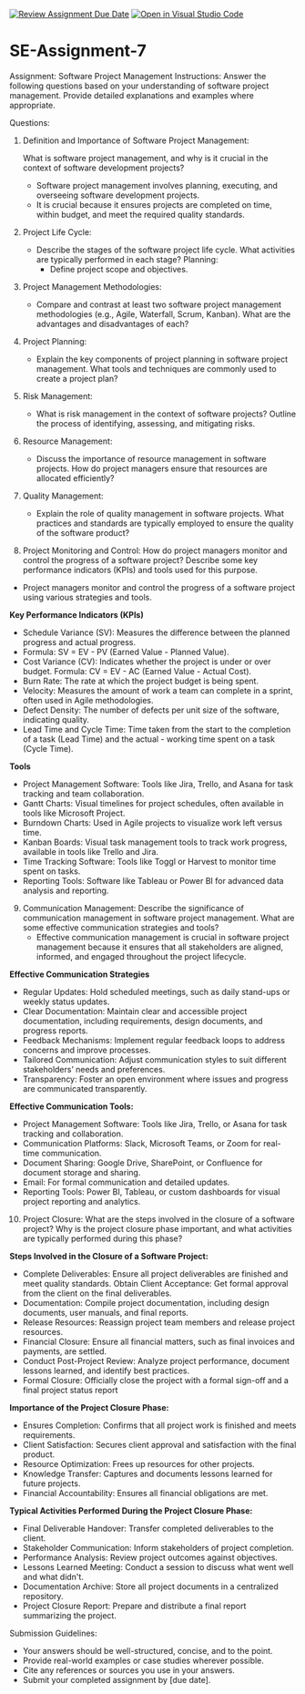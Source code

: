 [![Review Assignment Due Date](https://classroom.github.com/assets/deadline-readme-button-22041afd0340ce965d47ae6ef1cefeee28c7c493a6346c4f15d667ab976d596c.svg)](https://classroom.github.com/a/KfkyH0Wl)
[![Open in Visual Studio Code](https://classroom.github.com/assets/open-in-vscode-2e0aaae1b6195c2367325f4f02e2d04e9abb55f0b24a779b69b11b9e10269abc.svg)](https://classroom.github.com/online_ide?assignment_repo_id=15280326&assignment_repo_type=AssignmentRepo)
# SE-Assignment-7
Assignment: Software Project Management
Instructions:
Answer the following questions based on your understanding of software project management. Provide detailed explanations and examples where appropriate.

 Questions:

1. Definition and Importance of Software Project Management:

   What is software project management, and why is it crucial in the context of software development projects?
    - Software project management involves planning, executing, and overseeing software development projects.
    - It is crucial because it ensures projects are completed on time, within budget, and meet the required quality standards.

2. Project Life Cycle:
   - Describe the stages of the software project life cycle. What activities are typically performed in each stage?
     Planning:
     - Define project scope and objectives.

3. Project Management Methodologies:
   - Compare and contrast at least two software project management methodologies (e.g., Agile, Waterfall, Scrum, Kanban). What are the advantages and disadvantages of each?

4. Project Planning:
   - Explain the key components of project planning in software project management. What tools and techniques are commonly used to create a project plan?

5. Risk Management:
   - What is risk management in the context of software projects? Outline the process of identifying, assessing, and mitigating risks.

6. Resource Management:
   - Discuss the importance of resource management in software projects. How do project managers ensure that resources are allocated efficiently?

7. Quality Management:
   - Explain the role of quality management in software projects. What practices and standards are typically employed to ensure the quality of the software product?

8. Project Monitoring and Control:
How do project managers monitor and control the progress of a software project? Describe some key performance indicators (KPIs) and tools used for this purpose.
- Project managers monitor and control the progress of a software project using various strategies and tools.

**Key Performance Indicators (KPIs)**
 - Schedule Variance (SV): Measures the difference between the planned progress and actual progress.
 -  Formula: SV = EV - PV (Earned Value - Planned Value).
 - Cost Variance (CV): Indicates whether the project is under or over budget. Formula: CV = EV - AC (Earned Value - Actual Cost).
 - Burn Rate: The rate at which the project budget is being spent.
 - Velocity: Measures the amount of work a team can complete in a sprint, often used in Agile methodologies.
 - Defect Density: The number of defects per unit size of the software, indicating quality.
 - Lead Time and Cycle Time: Time taken from the start to the completion of a task (Lead Time) and the actual  - working time spent on a task (Cycle Time).

 **Tools**
 - Project Management Software: Tools like Jira, Trello, and Asana for task tracking and team collaboration.
 - Gantt Charts: Visual timelines for project schedules, often available in tools like Microsoft Project.
 - Burndown Charts: Used in Agile projects to visualize work left versus time.
 - Kanban Boards: Visual task management tools to track work progress, available in tools like Trello and Jira.
 - Time Tracking Software: Tools like Toggl or Harvest to monitor time spent on tasks.
 - Reporting Tools: Software like Tableau or Power BI for advanced data analysis and reporting.


9. Communication Management:
   Describe the significance of communication management in software project management. What are some effective communication strategies and tools?
   - Effective communication management is crucial in software project management because it ensures that all stakeholders are aligned, informed, and engaged throughout the project lifecycle.

 **Effective Communication Strategies**
 - Regular Updates: Hold scheduled meetings, such as daily stand-ups or weekly status updates.
 - Clear Documentation: Maintain clear and accessible project documentation, including requirements, design         documents, and progress reports.
 - Feedback Mechanisms: Implement regular feedback loops to address concerns and improve processes.
 - Tailored Communication: Adjust communication styles to suit different stakeholders’ needs and preferences.
 - Transparency: Foster an open environment where issues and progress are communicated transparently.

 **Effective Communication Tools:**
 - Project Management Software: Tools like Jira, Trello, or Asana for task tracking and collaboration.
 - Communication Platforms: Slack, Microsoft Teams, or Zoom for real-time communication.
 - Document Sharing: Google Drive, SharePoint, or Confluence for document storage and sharing.
 - Email: For formal communication and detailed updates.
 - Reporting Tools: Power BI, Tableau, or custom dashboards for visual project reporting and analytics.


10. Project Closure:
 What are the steps involved in the closure of a software project? Why is the project closure phase important, and what activities are typically performed during this phase?

 **Steps Involved in the Closure of a Software Project:**
 - Complete Deliverables: Ensure all project deliverables are finished and meet quality standards.
    Obtain Client Acceptance: Get formal approval from the client on the final deliverables.
 - Documentation: Compile project documentation, including design documents, user manuals, and final reports.
 - Release Resources: Reassign project team members and release project resources.
 - Financial Closure: Ensure all financial matters, such as final invoices and payments, are settled.
 - Conduct Post-Project Review: Analyze project performance, document lessons learned, and identify best practices.
 - Formal Closure: Officially close the project with a formal sign-off and a final project status report

 **Importance of the Project Closure Phase:**
 - Ensures Completion: Confirms that all project work is finished and meets requirements.
 - Client Satisfaction: Secures client approval and satisfaction with the final product.
 - Resource Optimization: Frees up resources for other projects.
 - Knowledge Transfer: Captures and documents lessons learned for future projects.
 - Financial Accountability: Ensures all financial obligations are met.

 **Typical Activities Performed During the Project Closure Phase:**
 - Final Deliverable Handover: Transfer completed deliverables to the client.
 - Stakeholder Communication: Inform stakeholders of project completion.
 - Performance Analysis: Review project outcomes against objectives.
 - Lessons Learned Meeting: Conduct a session to discuss what went well and what didn't.
 - Documentation Archive: Store all project documents in a centralized repository.
 - Project Closure Report: Prepare and distribute a final report summarizing the project.


Submission Guidelines:
- Your answers should be well-structured, concise, and to the point.
- Provide real-world examples or case studies wherever possible.
- Cite any references or sources you use in your answers.
- Submit your completed assignment by [due date].

